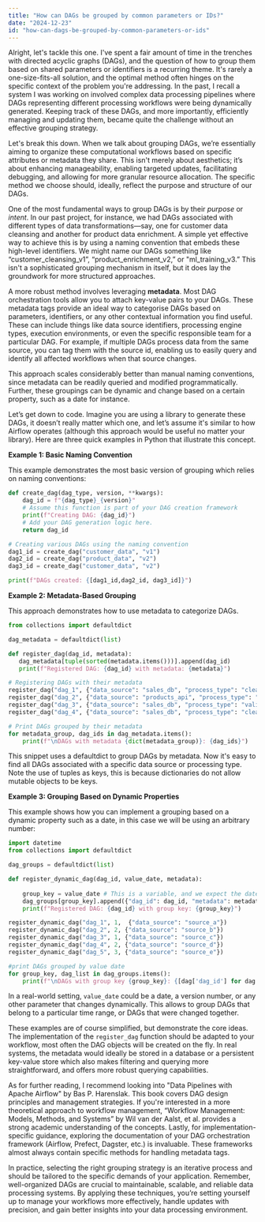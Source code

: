 ```yaml
---
title: "How can DAGs be grouped by common parameters or IDs?"
date: "2024-12-23"
id: "how-can-dags-be-grouped-by-common-parameters-or-ids"
---
```


Alright, let's tackle this one. I've spent a fair amount of time in the trenches with directed acyclic graphs (DAGs), and the question of how to group them based on shared parameters or identifiers is a recurring theme. It's rarely a one-size-fits-all solution, and the optimal method often hinges on the specific context of the problem you're addressing. In the past, I recall a system I was working on involved complex data processing pipelines where DAGs representing different processing workflows were being dynamically generated. Keeping track of these DAGs, and more importantly, efficiently managing and updating them, became quite the challenge without an effective grouping strategy.

Let's break this down. When we talk about grouping DAGs, we’re essentially aiming to organize these computational workflows based on specific attributes or metadata they share. This isn't merely about aesthetics; it’s about enhancing manageability, enabling targeted updates, facilitating debugging, and allowing for more granular resource allocation. The specific method we choose should, ideally, reflect the purpose and structure of our DAGs.

One of the most fundamental ways to group DAGs is by their *purpose* or *intent*. In our past project, for instance, we had DAGs associated with different types of data transformations—say, one for customer data cleansing and another for product data enrichment. A simple yet effective way to achieve this is by using a naming convention that embeds these high-level identifiers. We might name our DAGs something like “customer_cleansing_v1”, “product_enrichment_v2,” or "ml_training_v3.” This isn't a sophisticated grouping mechanism in itself, but it does lay the groundwork for more structured approaches.

A more robust method involves leveraging **metadata**. Most DAG orchestration tools allow you to attach key-value pairs to your DAGs. These metadata tags provide an ideal way to categorise DAGs based on parameters, identifiers, or any other contextual information you find useful. These can include things like data source identifiers, processing engine types, execution environments, or even the specific responsible team for a particular DAG. For example, if multiple DAGs process data from the same source, you can tag them with the source id, enabling us to easily query and identify all affected workflows when that source changes.

This approach scales considerably better than manual naming conventions, since metadata can be readily queried and modified programmatically. Further, these groupings can be dynamic and change based on a certain property, such as a date for instance.

Let’s get down to code. Imagine you are using a library to generate these DAGs, it doesn’t really matter which one, and let’s assume it's similar to how Airflow operates (although this approach would be useful no matter your library). Here are three quick examples in Python that illustrate this concept.

**Example 1: Basic Naming Convention**

This example demonstrates the most basic version of grouping which relies on naming conventions:

```python
def create_dag(dag_type, version, **kwargs):
    dag_id = f"{dag_type}_{version}"
    # Assume this function is part of your DAG creation framework
    print(f"Creating DAG: {dag_id}")
    # Add your DAG generation logic here.
    return dag_id

# Creating various DAGs using the naming convention
dag1_id = create_dag("customer_data", "v1")
dag2_id = create_dag("product_data", "v2")
dag3_id = create_dag("customer_data", "v2")

print(f"DAGs created: {[dag1_id,dag2_id, dag3_id]}")

```

**Example 2: Metadata-Based Grouping**

This approach demonstrates how to use metadata to categorize DAGs.

```python
from collections import defaultdict

dag_metadata = defaultdict(list)

def register_dag(dag_id, metadata):
   dag_metadata[tuple(sorted(metadata.items()))].append(dag_id)
   print(f"Registered DAG: {dag_id} with metadata: {metadata}")

# Registering DAGs with their metadata
register_dag("dag_1", {"data_source": "sales_db", "process_type": "cleaning"})
register_dag("dag_2", {"data_source": "products_api", "process_type": "enrichment"})
register_dag("dag_3", {"data_source": "sales_db", "process_type": "validation"})
register_dag("dag_4", {"data_source": "sales_db", "process_type": "cleaning"})

# Print DAGs grouped by their metadata
for metadata_group, dag_ids in dag_metadata.items():
    print(f"\nDAGs with metadata {dict(metadata_group)}: {dag_ids}")

```

This snippet uses a defaultdict to group DAGs by metadata. Now it's easy to find all DAGs associated with a specific data source or processing type. Note the use of tuples as keys, this is because dictionaries do not allow mutable objects to be keys.

**Example 3: Grouping Based on Dynamic Properties**

This example shows how you can implement a grouping based on a dynamic property such as a date, in this case we will be using an arbitrary number:

```python
import datetime
from collections import defaultdict

dag_groups = defaultdict(list)

def register_dynamic_dag(dag_id, value_date, metadata):
    
    group_key = value_date # This is a variable, and we expect the date to change as a parameter.
    dag_groups[group_key].append({"dag_id": dag_id, "metadata": metadata})
    print(f"Registered DAG: {dag_id} with group key: {group_key}")

register_dynamic_dag("dag_1", 1,  {"data_source": "source_a"})
register_dynamic_dag("dag_2", 2, {"data_source": "source_b"})
register_dynamic_dag("dag_3", 1, {"data_source": "source_c"})
register_dynamic_dag("dag_4", 2, {"data_source": "source_d"})
register_dynamic_dag("dag_5", 3, {"data_source": "source_e"})

#print DAGs grouped by value date
for group_key, dag_list in dag_groups.items():
    print(f"\nDAGs with group key {group_key}: {[dag['dag_id'] for dag in dag_list]}")

```

In a real-world setting, `value_date` could be a date, a version number, or any other parameter that changes dynamically. This allows to group DAGs that belong to a particular time range, or DAGs that were changed together.

These examples are of course simplified, but demonstrate the core ideas. The implementation of the `register_dag` function should be adapted to your workflow, most often the DAG objects will be created on the fly. In real systems, the metadata would ideally be stored in a database or a persistent key-value store which also makes filtering and querying more straightforward, and offers more robust querying capabilities.

As for further reading, I recommend looking into "Data Pipelines with Apache Airflow" by Bas P. Harenslak. This book covers DAG design principles and management strategies. If you're interested in a more theoretical approach to workflow management, “Workflow Management: Models, Methods, and Systems” by Wil van der Aalst, et al. provides a strong academic understanding of the concepts. Lastly, for implementation-specific guidance, exploring the documentation of your DAG orchestration framework (Airflow, Prefect, Dagster, etc.) is invaluable. These frameworks almost always contain specific methods for handling metadata tags.

In practice, selecting the right grouping strategy is an iterative process and should be tailored to the specific demands of your application. Remember, well-organized DAGs are crucial to maintainable, scalable, and reliable data processing systems. By applying these techniques, you’re setting yourself up to manage your workflows more effectively, handle updates with precision, and gain better insights into your data processing environment.
